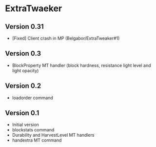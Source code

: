 # ExtraTwaeker

## Version 0.31
* [Fixed] Client crash in MP (Belgabor/ExtraTweaker#1)

## Version 0.3
* BlockProperty MT handler (block hardness, resistance light level and light opacity)

## Version 0.2
* loadorder command

## Version 0.1
* Initial version
* blockstats command
* Durability and HarvestLevel MT handlers
* handextra MT command